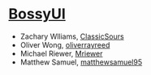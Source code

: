 # [BossyUI](https://github.com/buildcom/BossyUI)

- Zachary Wlliams, [ClassicSours](https://github.com/ZachW628)
- Oliver Wong, [oliverrayreed](https://github.com/oliverrayreed)
- Michael Riewer, [Mriewer](https://github.com/Mriewer)
- Matthew Samuel, [matthewsamuel95](https://github.com/matthewsamuel95)
